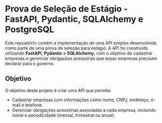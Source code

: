# Prova de Seleção de Estágio - FastAPI, Pydantic, SQLAlchemy e PostgreSQL 

Este repositório contém a implementação de uma API simples desenvolvida como parte de uma prova de seleção para estágio. A API foi construída utilizando **FastAPI**, **Pydantic** e **SQLAlchemy**, com o objetivo de cadastrar empresas e gerenciar obrigações acessórias que essas empresas precisam declarar para o governo.

## Objetivo

O objetivo deste projeto é criar uma API que permita:

- Cadastrar empresas com informações como nome, CNPJ, endereço, e-mail e telefone.
- Gerenciar obrigações acessórias associadas a cada empresa, incluindo nome e periodicidade (mensal, trimestral ou anual).
